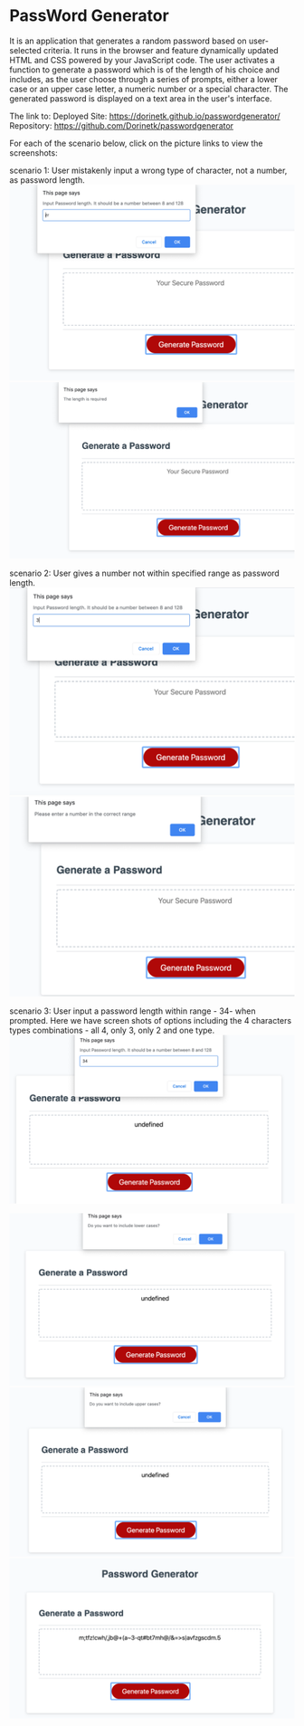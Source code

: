 # PassWord Generator

It is an application that generates a random password based on user-selected criteria. It runs in the browser and feature dynamically updated HTML and CSS powered by your JavaScript code. The user activates a function to generate a password which is of the length of his choice and includes, as the user choose through a series of prompts, either a lower case or an upper case letter, a numeric number or a special character.
The generated password is displayed on a text area in the user's interface.


The link to:
Deployed Site: https://dorinetk.github.io/passwordgenerator/
Repository: https://github.com/Dorinetk/passwordgenerator

For each of the scenario below, click on the picture links to view the screenshots:

scenario 1:
User mistakenly input a wrong type of character, not a number, as password length. 
![inputdemo](./Assets/Images/scenario.png)
![outputdemo](./Assets/Images/scenario12.png)

scenario 2:
User gives a number not within specified range  as password length.
![inputdemo](./Assets/Images/scenario21.png)
![inputdemo](./Assets/Images/scenario22.png)

scenario 3:
User input a password length within range - 34- when prompted.  Here we have screen shots of options including the 4 characters types combinations - all 4, only 3, only 2 and one type.
![inputdemo](./Assets/Images/scenario31.png)

![inputdemo](./Assets/Images/scenario32.png)
![inputdemo](./Assets/Images/scenario33.png)
![inputdemo](./Assets/Images/scenario34.png)




